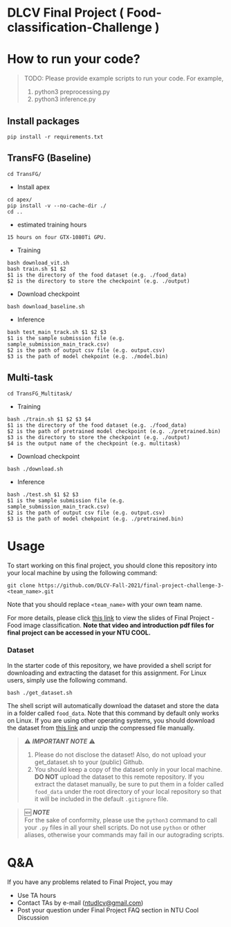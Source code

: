 # DLCV Final Project ( Food-classification-Challenge )

# How to run your code?
> TODO: Please provide example scripts to run your code. For example, 
> 1. python3 preprocessing.py <Path to Blood_data>
> 2. python3 inference.py <Path to the output csv file>
## Install packages
    pip install -r requirements.txt
## TransFG (Baseline)
    cd TransFG/
- Install apex
```
cd apex/
pip install -v --no-cache-dir ./
cd ..
```
- estimated training hours
```
15 hours on four GTX-1080Ti GPU.
```
- Training
```
bash download_vit.sh
bash train.sh $1 $2
$1 is the directory of the food dataset (e.g. ./food_data)
$2 is the directory to store the checkpoint (e.g. ./output)
```
- Download checkpoint
```
bash download_baseline.sh
```
- Inference
```
bash test_main_track.sh $1 $2 $3
$1 is the sample submission file (e.g. sample_submission_main_track.csv)
$2 is the path of output csv file (e.g. output.csv)
$3 is the path of model chekpoint (e.g. ./model.bin)
```
## Multi-task
    cd TransFG_Multitask/
- Training
```
bash ./train.sh $1 $2 $3 $4
$1 is the directory of the food dataset (e.g. ./food_data) 
$2 is the path of pretrained model checkpoint (e.g. ./pretrained.bin)
$3 is the directory to store the checkpoint (e.g. ./output)
$4 is the output name of the checkpoint (e.g. multitask)
```
- Download checkpoint
```
bash ./download.sh
```
- Inference
```
bash ./test.sh $1 $2 $3
$1 is the sample submission file (e.g. sample_submission_main_track.csv)
$2 is the path of output csv file (e.g. output.csv)
$3 is the path of model chekpoint (e.g. ./pretrained.bin)
```

    
# Usage
To start working on this final project, you should clone this repository into your local machine by using the following command:

    git clone https://github.com/DLCV-Fall-2021/final-project-challenge-3-<team_name>.git
Note that you should replace `<team_name>` with your own team name.

For more details, please click [this link](https://drive.google.com/drive/folders/13PQuQv4dllmdlA7lJNiLDiZ7gOxge2oJ?usp=sharing) to view the slides of Final Project - Food image classification. **Note that video and introduction pdf files for final project can be accessed in your NTU COOL.**

### Dataset
In the starter code of this repository, we have provided a shell script for downloading and extracting the dataset for this assignment. For Linux users, simply use the following command.

    bash ./get_dataset.sh
The shell script will automatically download the dataset and store the data in a folder called `food_data`. Note that this command by default only works on Linux. If you are using other operating systems, you should download the dataset from [this link](https://drive.google.com/file/d/1IYWPK8h9FWyo0p4-SCAatLGy0l5omQaw/view?usp=sharing) and unzip the compressed file manually.

> ⚠️ ***IMPORTANT NOTE*** ⚠️  
> 1. Please do not disclose the dataset! Also, do not upload your get_dataset.sh to your (public) Github.
> 2. You should keep a copy of the dataset only in your local machine. **DO NOT** upload the dataset to this remote repository. If you extract the dataset manually, be sure to put them in a folder called `food_data` under the root directory of your local repository so that it will be included in the default `.gitignore` file.

> 🆕 ***NOTE***  
> For the sake of conformity, please use the `python3` command to call your `.py` files in all your shell scripts. Do not use `python` or other aliases, otherwise your commands may fail in our autograding scripts.

# Q&A
If you have any problems related to Final Project, you may
- Use TA hours
- Contact TAs by e-mail ([ntudlcv@gmail.com](mailto:ntudlcv@gmail.com))
- Post your question under Final Project FAQ section in NTU Cool Discussion
